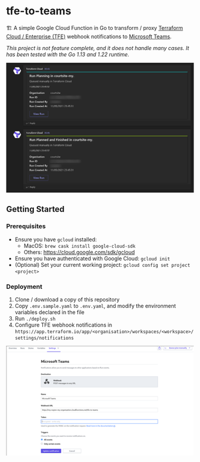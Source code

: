 # tfe-to-teams

🏗️ A simple Google Cloud Function in Go to transform / proxy [Terraform Cloud / Enterprise (TFE)](https://www.terraform.io/cloud) webhook notifications to [Microsoft Teams](https://teams.microsoft.com/).

_This project is not feature complete, and it does not handle many cases. It has been tested with the Go 1.13 and 1.22 runtime._

![Notification in Teams](screenshot.png "Notification in Teams")


## Getting Started

### Prerequisites

- Ensure you have `gcloud` installed:
    - MacOS: `brew cask install google-cloud-sdk`
    - Others: https://cloud.google.com/sdk/gcloud
- Ensure you have authenticated with Google Cloud: `gcloud init`
- (Optional) Set your current working project: `gcloud config set project <project>`

### Deployment

1. Clone / download a copy of this repository
2. Copy `.env.sample.yaml` to `.env.yaml`, and modify the environment variables declared in the file
3. Run `./deploy.sh`
4. Configure TFE webhook notifications in `https://app.terraform.io/app/<organisation>/workspaces/<workspace>/settings/notifications`

![TFE Create a Notification](installation.png "TFE Create a Notification")
